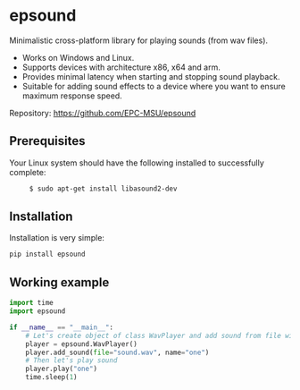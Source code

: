 # epsound

Minimalistic cross-platform library for playing sounds (from wav files).
* Works on Windows and Linux.
* Supports devices with architecture x86, x64 and arm.
* Provides minimal latency when starting and stopping sound playback.
* Suitable for adding sound effects to a device where you want to ensure maximum response speed.

Repository: https://github.com/EPC-MSU/epsound
## Prerequisites

Your Linux system should have the following installed to successfully complete:
```bash
     $ sudo apt-get install libasound2-dev
```

## Installation

Installation is very simple:
```bash
pip install epsound
```

## Working example

```Python
import time
import epsound

if __name__ == "__main__":
    # Let's create object of class WavPlayer and add sound from file with name "one" to it
    player = epsound.WavPlayer()
    player.add_sound(file="sound.wav", name="one")
    # Then let's play sound
    player.play("one")
    time.sleep(1)

```
